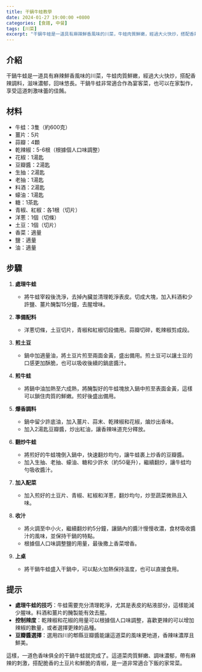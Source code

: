 ```yaml
---
title: 干鍋牛蛙教學
date: 2024-01-27 19:00:00 +0800
categories: [食譜, 中餐]
tags: [川菜] 
excerpt: "干鍋牛蛙是一道具有麻辣鮮香風味的川菜，牛蛙肉質鮮嫩，經過大火快炒，搭配香辣調料，滋味濃郁，回味悠長。干鍋牛蛙非常適合作為宴客菜，也可以在家製作，享受這道刺激味蕾的佳餚"
---
```


## 介紹
干鍋牛蛙是一道具有麻辣鮮香風味的川菜，牛蛙肉質鮮嫩，經過大火快炒，搭配香辣調料，滋味濃郁，回味悠長。干鍋牛蛙非常適合作為宴客菜，也可以在家製作，享受這道刺激味蕾的佳餚。

## 材料
- 牛蛙：3隻（約600克）
- 薑片：5片
- 蒜瓣：4顆
- 乾辣椒：5-6根（根據個人口味調整）
- 花椒：1湯匙
- 豆瓣醬：2湯匙
- 生抽：2湯匙
- 老抽：1湯匙
- 料酒：2湯匙
- 蠔油：1湯匙
- 糖：1茶匙
- 青椒、紅椒：各1根（切片）
- 洋蔥：1個（切條）
- 土豆：1個（切片）
- 香菜：適量
- 鹽：適量
- 油：適量

## 步驟

1. **處理牛蛙**
   - 將牛蛙宰殺後洗淨，去掉內臟並清理乾淨表皮。切成大塊，加入料酒和少許鹽、薑片醃製15分鐘，去腥增味。

2. **準備配料**
   - 洋蔥切條，土豆切片，青椒和紅椒切段備用。蒜瓣切碎，乾辣椒剪成段。

3. **煎土豆**
   - 鍋中加適量油，將土豆片煎至兩面金黃，盛出備用。煎土豆可以讓土豆的口感更加酥脆，也可以吸收後續的鍋底醬汁。

4. **煎牛蛙**
   - 將鍋中油加熱至六成熱，將醃製好的牛蛙塊放入鍋中煎至表面金黃，這樣可以鎖住肉質的鮮嫩。煎好後盛出備用。

5. **爆香調料**
   - 鍋中留少許底油，加入薑片、蒜末、乾辣椒和花椒，煸炒出香味。
   - 加入2湯匙豆瓣醬，炒出紅油，讓香辣味道充分釋放。

6. **翻炒牛蛙**
   - 將煎好的牛蛙塊倒入鍋中，快速翻炒均勻，讓牛蛙裹上炒香的豆瓣醬。
   - 加入生抽、老抽、蠔油、糖和少許水（約50毫升），繼續翻炒，讓牛蛙均勻吸收醬汁。

7. **加入配菜**
   - 加入煎好的土豆片、青椒、紅椒和洋蔥，翻炒均勻，炒至蔬菜微熟且入味。

8. **收汁**
   - 將火調至中小火，繼續翻炒約5分鐘，讓鍋內的醬汁慢慢收濃，食材吸收醬汁的風味，並保持干鍋的特點。
   - 根據個人口味調整鹽的用量，最後撒上香菜增香。

9. **上桌**
   - 將干鍋牛蛙盛入干鍋中，可以點火加熱保持溫度，也可以直接食用。

## 提示
- **處理牛蛙的技巧**：牛蛙需要充分清理乾淨，尤其是表皮的粘液部分，這樣能減少腥味。料酒和薑片的醃製能有效去腥。
- **控制辣度**：乾辣椒和花椒的用量可以根據個人口味調整，喜歡更辣的可以增加辣椒的數量，或者選擇更辣的品種。
- **豆瓣醬選擇**：選用四川的郫縣豆瓣醬能讓這道菜的風味更地道，香辣味濃厚且鮮美。

這樣，一道色香味俱全的干鍋牛蛙就完成了。這道菜肉質鮮嫩、調味濃郁，帶有麻辣的刺激，搭配脆香的土豆片和鮮脆的青椒，是一道非常適合下飯的家常菜。
